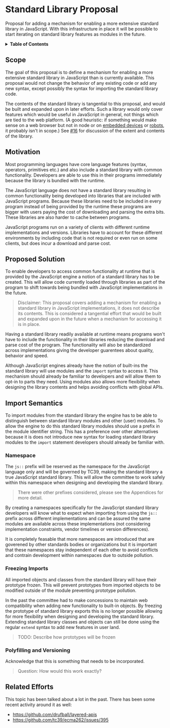 # Standard Library Proposal

Proposal for adding a mechanism for enabling a more extensive standard library in JavaScript. With
this infrastructure in place it will be possible to start iterating on standard
library features as modules in the future.

<details>
  <summary><strong>Table of Contents</strong></summary>

  * [Scope](#scope)
  * [Motivation](#motivation)
  * [Proposed Solution](#proposed-solution)
  * [Import Semantics](#import-semantics)
  * [Related Efforts](#related-efforts)

</details>

## Scope

The goal of this proposal is to define a mechanism for enabling a more extensive standard library in
JavaScript than is currently available. This proposal would not change the behavior of any existing code or
add any new syntax, except possibly the syntax for importing the standard library code.

The contents of the standard library is tangential to this proposal, and would be built and expanded upon in
later efforts. Such a library would only cover features which would be useful in JavaScript in general, not
things which are tied to the web platform. (A good heuristic: if something would make sense on a web browser
but not in node or on [embedded devices](https://www.moddable.com/) or [robots](http://johnny-five.io/), it
probably isn't in scope.) See [#16](https://github.com/tc39/proposal-javascript-standard-library/issues/16)
for discussion of the extent and contents of the library.


## Motivation

Most programming languages have core language features (syntax, operators, primitives etc.) and also
include a standard library with common functionality. Developers are able to use this in their programs
immediately because the library is bundled with the runtime.

The JavaScript language does not have a standard library resulting in common functionality being developed
into libraries that are included with JavaScript programs. Because these libraries need to be included in every
program instead of being provided by the runtime these programs are bigger with users paying the cost of
downloading and parsing the extra bits. These libraries are also harder to cache between programs.

JavaScript programs run on a variety of clients with different runtime implementations and versions. Libraries
have to account for these different environments by including code that is not required or even run on some
clients, but does incur a download and parse cost.


## Proposed Solution

To enable developers to access common functionality at runtime that is provided by the JavaScript engine a
notion of a standard library has to be created. This will allow code currently loaded through libraries as
part of the program to shift towards being bundled with JavaScript implementations in the future.

> Disclaimer: This proposal covers adding a mechanism for enabling a standard library in JavaScript
> implementations, it does not describe its contents. This is considered a tangential effort that would
> be built and expanded upon in the future when a mechanism for accessing it is in place.

<!-- Availability & Standardization -->
Having a standard library readily available at runtime means programs won't have to include the functionality
in their libraries reducing the download and parse cost of the program. The functionality will also be
standardized across implementations giving the developer guarentees about quality, behavior and speed.

<!-- Extensibility -->
Although JavaScript engines already have the notion of built-ins the standard library will use modules and the
`import` syntax to access it. This mechanism should already be familiar to developers and will allow them to
opt-in to parts they need. Using modules also allows more flexibility when designing the library contents and
helps avoiding conflicts with global APIs.

## Import Semantics

To import modules from the standard library the engine has to be able to distinguish between standard library
modules and other (user) modules. To allow the engine to do this standard library modules should use a prefix
in the module identifier string. This has a preference over other alternatives because it is does not
introduce new syntax for loading standard library modules to the `import` statement developers should already
be familiar with.

### Namespace

The `js::` prefix will be reserved as the namespace for the JavaScript language only and will be governed by
TC39, making the standard library a true JavaScript standard library. This will allow the committee to work
safely within this namespace when designing and developing the standard library.

> There were other prefixes considered, please see the Appendices for more detail.

By creating a namespaces specifically for the JavaScript standard library developers will know what to expect
when importing from using the `js::` prefix across different implementations and can be assured the same
modules are available across these implementations (not considering implementation constraints, vendor
timelines or version differences).

It is completely feasable that more namespaces are introduced that are goverened by other standards bodies or
organizations but it is important that these namespaces stay independent of each other to avoid conflicts and
contrain development within namespaces due to outside pollution.

### Freezing Imports

All imported objects and classes from the standard library will have their prototype frozen. This will prevent
prototypes from imported objects to be modified outside of the module preventing prototype pollution.

In the past the committee had to make concessions to maintain web compatibility when adding new functionality
to built-in objects. By freezing the prototype of standard library exports this is no longer possible allowing
for more flexibility when designing and developing the standard library. Extending standard library classes
and objects can still be done using the regular `extend` syntax to add new features in user land.

> TODO: Describe how prototypes will be frozen


### Polyfilling and Versioning

Acknowledge that this is something that needs to be incorporated.

> Question: How would this work exactly?

## Related Efforts

This topic has been talked about a lot in the past. There has been some recent activity around it as well:

- <https://github.com/drufball/layered-apis>
- <https://github.com/tc39/ecma262/issues/395>
